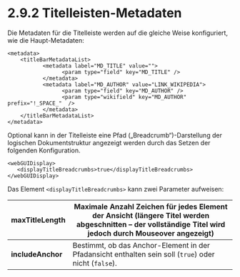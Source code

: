# 2.9.2 Titelleisten-Metadaten

Die Metadaten für die Titelleiste werden auf die gleiche Weise konfiguriert, wie die Haupt-Metadaten:  


```markup
<metadata>
    <titleBarMetadataList>
           <metadata label="MD_TITLE" value="">
                 <param type="field" key="MD_TITLE" />
           </metadata>
           <metadata label="MD_AUTHOR" value="LINK_WIKIPEDIA">
                 <param type="field" key="MD_AUTHOR" />
                 <param type="wikifield" key="MD_AUTHOR" prefix="!_SPACE_"  />
           </metadata>
    </titleBarMetadataList>
</metadata>
```

Optional kann in der Titelleiste eine Pfad \(„Breadcrumb“\)-Darstellung der logischen Dokumentstruktur angezeigt werden durch das Setzen der folgenden Konfiguration. 

```markup
<webGUIDisplay>
   <displayTitleBreadcrumbs>true</displayTitleBreadcrumbs>
</webGUIDisplay>
```

Das Element `<displayTitleBreadcrumbs>` kann zwei Parameter aufweisen:

| **maxTitleLength** | Maximale Anzahl Zeichen für jedes Element der Ansicht \(längere Titel werden abgeschnitten – der vollständige Titel wird jedoch durch Mouseover angezeigt\)  |
| --- | --- |
| **includeAnchor** | Bestimmt, ob das Anchor-Element in der Pfadansicht enthalten sein soll \(`true`\) oder nicht \(`false`\). |

